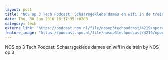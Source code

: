 ```yaml
---
layout: post
title: "NOS op 3 Tech Podcast: Schaarsgeklede dames en wifi in de trein"
date: Thu, 30 Jun 2016 16:17:35 +0200
category: tech
externe_link: "https://podcast.npo.nl/file/nosop3techpodcast/4219/nporadio1_nosop3techpodcast_20160630_nos-op-3-tech-podcast-schaarsgeklede-dames-en-wifi-in-de-trein.mp3"
feature_image: "https://podcast.npo.nl/file/nosop3techpodcast/4219/nporadio1_nosop3techpodcast_20160630_nos-op-3-tech-podcast-schaarsgeklede-dames-en-wifi-in-de-trein.mp3"
---
```


NOS op 3 Tech Podcast: Schaarsgeklede dames en wifi in de trein by NOS op 3<img src="http://feeds.feedburner.com/~r/nosop3-tech-podcast/~4/tNKcMUHhVfg" height="1" width="1" alt=""/>
